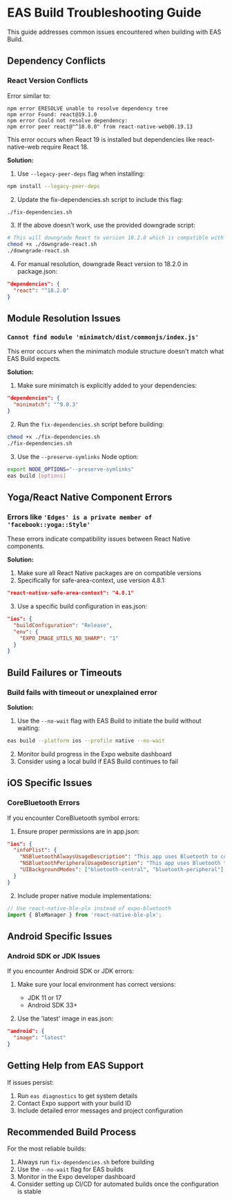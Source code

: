 # EAS Build Troubleshooting Guide

This guide addresses common issues encountered when building with EAS Build.

## Dependency Conflicts

### React Version Conflicts

Error similar to:
```
npm error ERESOLVE unable to resolve dependency tree
npm error Found: react@19.1.0
npm error Could not resolve dependency:
npm error peer react@"^18.0.0" from react-native-web@0.19.13
```

This error occurs when React 19 is installed but dependencies like react-native-web require React 18.

**Solution:**

1. Use `--legacy-peer-deps` flag when installing:

```bash
npm install --legacy-peer-deps
```

2. Update the fix-dependencies.sh script to include this flag:

```bash
./fix-dependencies.sh
```

3. If the above doesn't work, use the provided downgrade script:

```bash
# This will downgrade React to version 18.2.0 which is compatible with react-native-web
chmod +x ./downgrade-react.sh
./downgrade-react.sh
```

4. For manual resolution, downgrade React version to 18.2.0 in package.json:

```json
"dependencies": {
  "react": "^18.2.0"
}
```

## Module Resolution Issues

### `Cannot find module 'minimatch/dist/commonjs/index.js'`

This error occurs when the minimatch module structure doesn't match what EAS Build expects.

**Solution:**

1. Make sure minimatch is explicitly added to your dependencies:

```json
"dependencies": {
  "minimatch": "^9.0.3"
}
```

2. Run the `fix-dependencies.sh` script before building:

```bash
chmod +x ./fix-dependencies.sh
./fix-dependencies.sh
```

3. Use the `--preserve-symlinks` Node option:

```bash
export NODE_OPTIONS="--preserve-symlinks"
eas build [options]
```

## Yoga/React Native Component Errors

### Errors like `'Edges' is a private member of 'facebook::yoga::Style'`

These errors indicate compatibility issues between React Native components.

**Solution:**

1. Make sure all React Native packages are on compatible versions
2. Specifically for safe-area-context, use version 4.8.1:

```json
"react-native-safe-area-context": "4.8.1"
```

3. Use a specific build configuration in eas.json:

```json
"ios": {
  "buildConfiguration": "Release",
  "env": {
    "EXPO_IMAGE_UTILS_NO_SHARP": "1"
  }
}
```

## Build Failures or Timeouts

### Build fails with timeout or unexplained error

**Solution:**

1. Use the `--no-wait` flag with EAS Build to initiate the build without waiting:

```bash
eas build --platform ios --profile native --no-wait
```

2. Monitor build progress in the Expo website dashboard
3. Consider using a local build if EAS Build continues to fail

## iOS Specific Issues

### CoreBluetooth Errors

If you encounter CoreBluetooth symbol errors:

1. Ensure proper permissions are in app.json:

```json
"ios": {
  "infoPlist": {
    "NSBluetoothAlwaysUsageDescription": "This app uses Bluetooth to connect with nearby AA members.",
    "NSBluetoothPeripheralUsageDescription": "This app uses Bluetooth to connect with nearby AA members.",
    "UIBackgroundModes": ["bluetooth-central", "bluetooth-peripheral"]
  }
}
```

2. Include proper native module implementations:

```js
// Use react-native-ble-plx instead of expo-bluetooth
import { BleManager } from 'react-native-ble-plx';
```

## Android Specific Issues

### Android SDK or JDK Issues

If you encounter Android SDK or JDK errors:

1. Make sure your local environment has correct versions:
   - JDK 11 or 17
   - Android SDK 33+

2. Use the 'latest' image in eas.json:

```json
"android": {
  "image": "latest"
}
```

## Getting Help from EAS Support

If issues persist:

1. Run `eas diagnostics` to get system details
2. Contact Expo support with your build ID
3. Include detailed error messages and project configuration

## Recommended Build Process

For the most reliable builds:

1. Always run `fix-dependencies.sh` before building
2. Use the `--no-wait` flag for EAS builds
3. Monitor in the Expo developer dashboard
4. Consider setting up CI/CD for automated builds once the configuration is stable